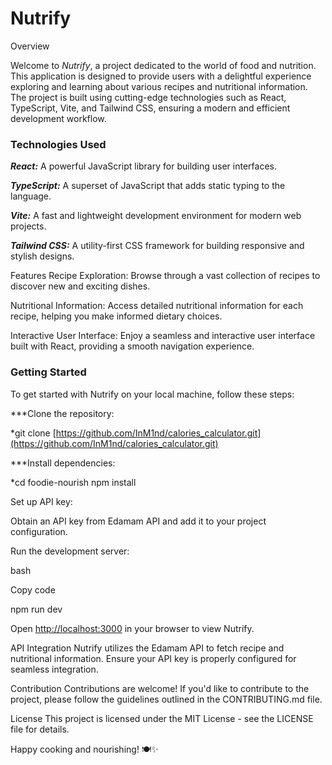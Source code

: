 # Nutrify

Overview

Welcome to *Nutrify*, a project dedicated to the world of food and nutrition. This application is designed to provide users with a delightful experience exploring and learning about various recipes and nutritional information. The project is built using cutting-edge technologies such as React, TypeScript, Vite, and Tailwind CSS, ensuring a modern and efficient development workflow.

### Technologies Used 

***React:*** A powerful JavaScript library for building user interfaces.

***TypeScript:*** A superset of JavaScript that adds static typing to the language.

***Vite:*** A fast and lightweight development environment for modern web projects.

***Tailwind CSS:*** A utility-first CSS framework for building responsive and stylish designs.

Features Recipe Exploration: Browse through a vast collection of recipes to discover new and exciting dishes.

Nutritional Information: Access detailed nutritional information for each recipe, helping you make informed dietary choices.

Interactive User Interface: Enjoy a seamless and interactive user interface built with React, providing a smooth navigation experience.

### Getting Started

To get started with Nutrify on your local machine, follow these steps:

***Clone the repository:

*git clone [https://github.com/InM1nd/calories_calculator.git](https://github.com/InM1nd/calories_calculator.git)

***Install dependencies:

*cd foodie-nourish
npm install

Set up API key:

Obtain an API key from Edamam API and add it to your project configuration.

Run the development server:

bash

Copy code

npm run dev

Open [http://localhost:3000](http://localhost:3000/) in your browser to view Nutrify.

API Integration Nutrify utilizes the Edamam API to fetch recipe and nutritional information. Ensure your API key is properly configured for seamless integration.

Contribution Contributions are welcome! If you'd like to contribute to the project, please follow the guidelines outlined in the CONTRIBUTING.md file.

License This project is licensed under the MIT License - see the LICENSE file for details.

Happy cooking and nourishing! 🍽️✨